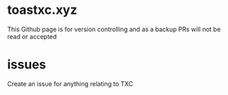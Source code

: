 # toastxc.xyz

This Github page is for version controlling and as a backup
PRs will not be read or accepted


# issues
Create an issue for anything relating to TXC
